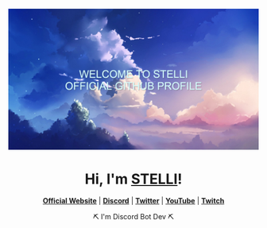 <p align="center">
  <a href="https://stelli.netlify.app/"><img src="banner.png" alt="Banner.png"></a>
</p>

<h1 align="center">Hi, I'm <a href="https://github.com/stellidev">STELLI</a>!</h1>

<p align="center">
  <strong><a href="https://github.com/stellidev">Official Website</a></strong> |
  <strong><a href="https://discord.gg/nYXzaUS">Discord</a></strong> |
  <strong><a href="https://twitter.com/stellidev">Twitter</a></strong> |
  <strong><a href="https://www.youtube.com/channel/UCMDG3f8kmRtuTCu8kSIh6OQ">YouTube</a></strong> |
  <strong><a href="https://www.twitch.tv/stellidev">Twitch</a></strong>
</p>
<p align="center">⛏ I'm Discord Bot Dev ⛏</p>
